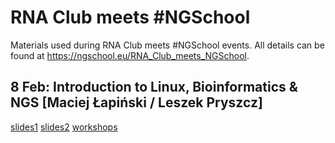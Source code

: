 # RNA Club meets #NGSchool

Materials used during RNA Club meets #NGSchool events. All details can be found at https://ngschool.eu/RNA_Club_meets_NGSchool.

## 8 Feb: Introduction to Linux, Bioinformatics & NGS [Maciej Łapiński / Leszek Pryszcz]

[slides1](https://docs.google.com/presentation/d/1ICbckTMW5Mh_60iYGcqY2-tqZiWDxGeM4cuIgf_ccvg/edit?ts=5a7d72c7#slide=id.p)
[slides2](http://bit.ly/RNAClub1)
[workshops](http://bit.ly/2BfflqI)
